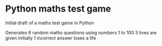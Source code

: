 # Python maths test game

Initial draft of a maths test game in Python

Generates 6 random maths questions using numbers 1 to 100
3 lives are given initially
1 incorrect answer loses a life
